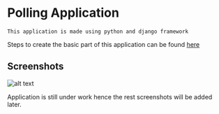 # Polling Application

```
This application is made using python and django framework
```

Steps to create the basic part of this application can be found [here](https://docs.djangoproject.com/en/2.0/intro/tutorial01/)

## Screenshots

![alt text](https://github.com/shadesrt/polling-django/blob/master/ss%20(4).png)

Application is still under work hence the rest screenshots will be added later.
